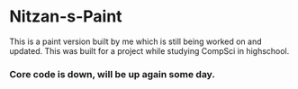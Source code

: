 # Nitzan-s-Paint
This is a paint version built by me which is still being worked on and updated.
This was built for a project while studying CompSci in highschool.


### Core code is down, will be up again some day.
